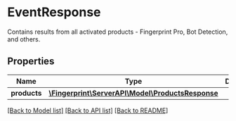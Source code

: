# EventResponse
Contains results from all activated products - Fingerprint Pro, Bot Detection, and others.


## Properties
Name | Type | Description | Notes
------------ | ------------- | ------------- | -------------
**products** | [**\Fingerprint\ServerAPI\Model\ProductsResponse**](ProductsResponse.md) |  | [optional] 

[[Back to Model list]](../../README.md#documentation-for-models) [[Back to API list]](../../README.md#documentation-for-api-endpoints) [[Back to README]](../../README.md)

